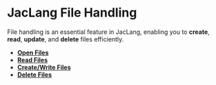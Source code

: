 # JacLang File Handling

File handling is an essential feature in JacLang, enabling you to **create**, **read**, **update**, and **delete** files efficiently.

- [**Open Files**](jac_open_files.md)
- [**Read Files**](jac_read_files.md)
- [**Create/Write Files**](jac_create_files.md)
- [**Delete Files**](jac_delete_files.md)
